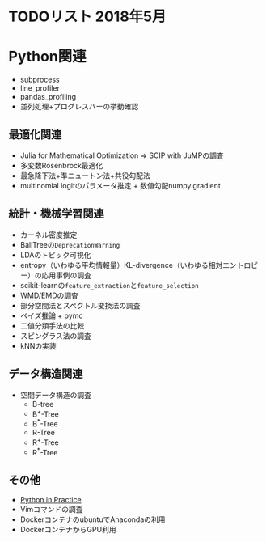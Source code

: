 # TODOリスト 2018年5月

# Python関連
- subprocess
- line_profiler
- pandas_profiling
- 並列処理+プログレスバーの挙動確認

## 最適化関連
- Julia for Mathematical Optimization => SCIP with JuMPの調査
- 多変数Rosenbrock最適化
- 最急降下法+準ニュートン法+共役勾配法
- multinomial logitのパラメータ推定 + 数値勾配numpy.gradient

## 統計・機械学習関連
- カーネル密度推定
- BallTreeの`DeprecationWarning`
- LDAのトピック可視化
- entropy（いわゆる平均情報量）KL-divergence（いわゆる相対エントロピー）の応用事例の調査
- scikit-learnの`feature_extraction`と`feature_selection`
- WMD/EMDの調査
- 部分空間法とスペクトル変換法の調査
- ベイズ推論 + pymc
- 二値分類手法の比較
- スピングラス法の調査
- kNNの実装

## データ構造関連
- 空間データ構造の調査
	- B-tree
	- B<sup>+</sup>-Tree
	- B<sup>*</sup>-Tree
	- R-Tree
	- R<sup>+</sup>-Tree
	- R<sup>*</sup>-Tree
## その他
- [Python in Practice](https://doc.lagout.org/programmation/python/Python%20in%20Practice_%20Create%20Better%20Programs%20using%20Concurrency%2C%20Libraries%2C%20and%20Patterns%20%5BSummerfield%202013-08-29%5D.pdf)
- Vimコマンドの調査
- DockerコンテナのubuntuでAnacondaの利用
- DockerコンテナからGPU利用
